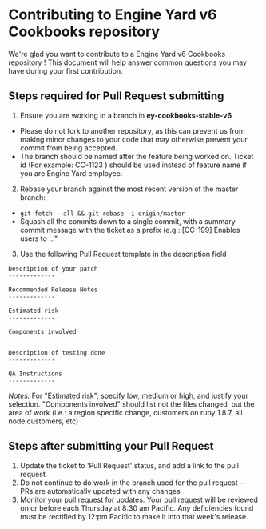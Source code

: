 # Contributing to Engine Yard v6 Cookbooks repository

We're glad you want to contribute to a Engine Yard v6 Cookbooks repository ! This document will help answer common questions you may have during your first contribution.

## Steps required for Pull Request submitting

1. Ensure you are working in a branch in <b>ey-cookbooks-stable-v6</b>
 * Please do not fork to another repository, as this can prevent us from
   making minor changes to your code that may otherwise prevent your commit
   from being accepted.
 * The branch should be named after the feature being worked on. Ticket id (For example: CC-1123 ) should be used instead of feature name if you are Engine Yard employee.
2. Rebase your branch against the most recent version of the master branch:
  * `git fetch --all && git rebase -i origin/master`
  * Squash all the commits down to a single commit, with a summary commit
    message with the ticket as a prefix
    (e.g.: [CC-199] Enables users to ..."
3. Use the following Pull Request template in the description field

```
Description of your patch
-------------

Recommended Release Notes
-------------

Estimated risk
-------------

Components involved
-------------

Description of testing done
-------------

QA Instructions
-------------
```

_Notes:_
For "Estimated risk", specify low, medium or high, and justify your selection.
"Components involved" should list not the files changed, but the area of work (i.e.: a region specific change, customers on ruby 1.8.7, all node customers, etc)

## Steps after submitting your Pull Request

1. Update the ticket to 'Pull Request' status, and add a link to the pull
   request
1. Do not continue to do work in the branch used for the pull request -- PRs
   are automatically updated with any changes
1. Monitor your pull request for updates.  Your pull request will be reviewed
   on or before each Thursday at 8:30 am Pacific.  Any deficiencies found must
   be rectified by 12:pm Pacific to make it into that week's release.
